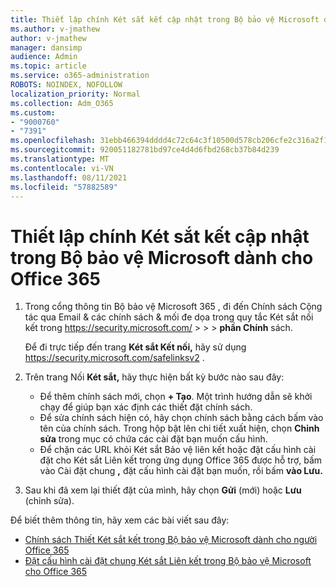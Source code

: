 ```yaml
---
title: Thiết lập chính Két sắt kết cập nhật trong Bộ bảo vệ Microsoft dành cho Office 365
ms.author: v-jmathew
author: v-jmathew
manager: dansimp
audience: Admin
ms.topic: article
ms.service: o365-administration
ROBOTS: NOINDEX, NOFOLLOW
localization_priority: Normal
ms.collection: Adm_O365
ms.custom:
- "9000760"
- "7391"
ms.openlocfilehash: 31ebb466394dddd4c72c64c3f10500d578cb206cfe2c316a2f12d9a34bff130d
ms.sourcegitcommit: 920051182781bd97ce4d4d6fbd268cb37b84d239
ms.translationtype: MT
ms.contentlocale: vi-VN
ms.lasthandoff: 08/11/2021
ms.locfileid: "57882589"
---
```

# <a name="set-up-safe-link-policies-in-microsoft-defender-for-office-365"></a>Thiết lập chính Két sắt kết cập nhật trong Bộ bảo vệ Microsoft dành cho Office 365

1. Trong cổng thông tin Bộ bảo vệ Microsoft 365 , đi đến Chính sách Cộng tác qua Email & các chính sách & mối đe dọa trong quy tắc Két sắt nối kết trong <https://security.microsoft.com/>  \>  \>  \>  **phần Chính** sách.

   Để đi trực tiếp đến trang **Két sắt Kết nối,** hãy sử dụng <https://security.microsoft.com/safelinksv2> .

2. Trên trang Nối **Két sắt,** hãy thực hiện bất kỳ bước nào sau đây:
   - Để thêm chính sách mới, chọn **+ Tạo**. Một trình hướng dẫn sẽ khởi chạy để giúp bạn xác định các thiết đặt chính sách.
   - Để sửa chính sách hiện có, hãy chọn chính sách bằng cách bấm vào tên của chính sách. Trong hộp bật lên chi tiết xuất hiện, chọn **Chỉnh sửa** trong mục có chứa các cài đặt bạn muốn cấu hình.
   - Để chặn các URL khỏi Két sắt Bảo vệ liên kết hoặc đặt cấu hình cài đặt cho Két sắt Liên kết trong ứng dụng Office 365 được hỗ trợ, bấm vào Cài đặt chung **,** đặt cấu hình cài đặt bạn muốn, rồi bấm **vào Lưu.**

3. Sau khi đã xem lại thiết đặt của mình, hãy chọn **Gửi** (mới) hoặc **Lưu** (chỉnh sửa).

Để biết thêm thông tin, hãy xem các bài viết sau đây:

- [Chính sách Thiết Két sắt kết trong Bộ bảo vệ Microsoft dành cho người Office 365](https://docs.microsoft.com/microsoft-365/security/office-365-security/set-up-safe-links-policies)
- [Đặt cấu hình cài đặt chung Két sắt Liên kết trong Bộ bảo vệ Microsoft cho Office 365](https://docs.microsoft.com/microsoft-365/security/office-365-security/configure-global-settings-for-safe-links)
